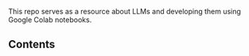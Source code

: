 This repo serves as a resource about LLMs and developing them using Google Colab notebooks.

## Contents


